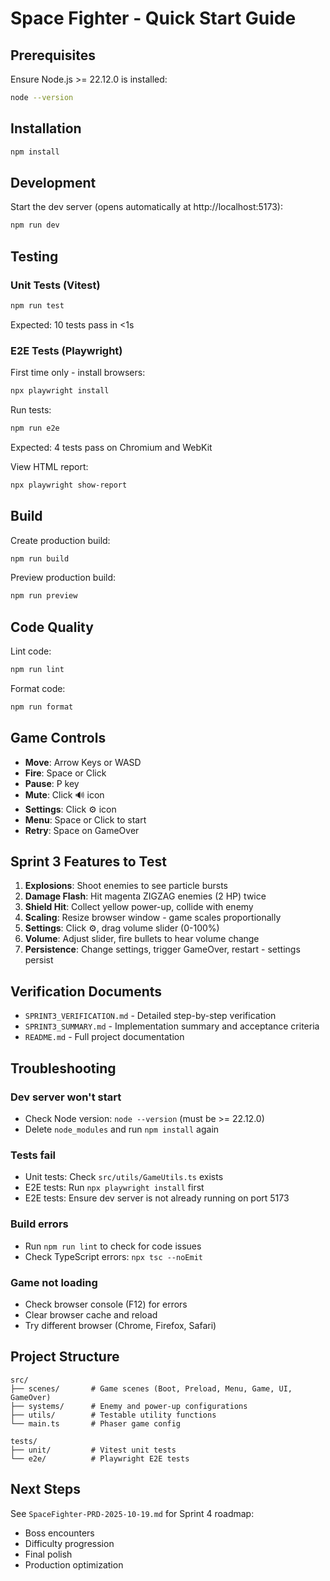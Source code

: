 # Space Fighter - Quick Start Guide

## Prerequisites

Ensure Node.js >= 22.12.0 is installed:

```bash
node --version
```

## Installation

```bash
npm install
```

## Development

Start the dev server (opens automatically at http://localhost:5173):

```bash
npm run dev
```

## Testing

### Unit Tests (Vitest)

```bash
npm run test
```

Expected: 10 tests pass in <1s

### E2E Tests (Playwright)

First time only - install browsers:

```bash
npx playwright install
```

Run tests:

```bash
npm run e2e
```

Expected: 4 tests pass on Chromium and WebKit

View HTML report:

```bash
npx playwright show-report
```

## Build

Create production build:

```bash
npm run build
```

Preview production build:

```bash
npm run preview
```

## Code Quality

Lint code:

```bash
npm run lint
```

Format code:

```bash
npm run format
```

## Game Controls

- **Move**: Arrow Keys or WASD
- **Fire**: Space or Click
- **Pause**: P key
- **Mute**: Click 🔊 icon
- **Settings**: Click ⚙️ icon
- **Menu**: Space or Click to start
- **Retry**: Space on GameOver

## Sprint 3 Features to Test

1. **Explosions**: Shoot enemies to see particle bursts
2. **Damage Flash**: Hit magenta ZIGZAG enemies (2 HP) twice
3. **Shield Hit**: Collect yellow power-up, collide with enemy
4. **Scaling**: Resize browser window - game scales proportionally
5. **Settings**: Click ⚙️, drag volume slider (0-100%)
6. **Volume**: Adjust slider, fire bullets to hear volume change
7. **Persistence**: Change settings, trigger GameOver, restart - settings persist

## Verification Documents

- `SPRINT3_VERIFICATION.md` - Detailed step-by-step verification
- `SPRINT3_SUMMARY.md` - Implementation summary and acceptance criteria
- `README.md` - Full project documentation

## Troubleshooting

### Dev server won't start

- Check Node version: `node --version` (must be >= 22.12.0)
- Delete `node_modules` and run `npm install` again

### Tests fail

- Unit tests: Check `src/utils/GameUtils.ts` exists
- E2E tests: Run `npx playwright install` first
- E2E tests: Ensure dev server is not already running on port 5173

### Build errors

- Run `npm run lint` to check for code issues
- Check TypeScript errors: `npx tsc --noEmit`

### Game not loading

- Check browser console (F12) for errors
- Clear browser cache and reload
- Try different browser (Chrome, Firefox, Safari)

## Project Structure

```
src/
├── scenes/       # Game scenes (Boot, Preload, Menu, Game, UI, GameOver)
├── systems/      # Enemy and power-up configurations
├── utils/        # Testable utility functions
└── main.ts       # Phaser game config

tests/
├── unit/         # Vitest unit tests
└── e2e/          # Playwright E2E tests
```

## Next Steps

See `SpaceFighter-PRD-2025-10-19.md` for Sprint 4 roadmap:

- Boss encounters
- Difficulty progression
- Final polish
- Production optimization

